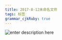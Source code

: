 ```yaml
---
title: 2017-8-12未命名文件 
tags: 标签
grammar_cjkRuby: true
---
```

![enter description here][1]


  [1]: https://www.github.com/StepForwards/my-notes/raw/master/2017-8-12%E6%9C%AA%E5%91%BD%E5%90%8D%E6%96%87%E4%BB%B6/images/1502544401336.jpg